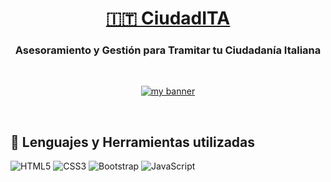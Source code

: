 <h1 align="center"><a href="https://fertorron.github.io/CiudadITA/">🇮🇹 CiudadITA</a></h1>
<h3 align="center">Asesoramiento y Gestión para Tramitar tu Ciudadanía Italiana</h3>
<br>

<p align="center">
  <a href="#" target="_blank" rel="noreferrer"><img src="https://user-images.githubusercontent.com/100718699/215283254-b62c8fdf-f53f-49a4-8b06-b116db32878c.png" alt="my banner"></a>
</p>

<br>

## 💼 Lenguajes y Herramientas utilizadas
![HTML5](https://img.shields.io/badge/HTML5-E34F26?style=for-the-badge&logo=html5&logoColor=white)
![CSS3](https://img.shields.io/badge/CSS3-1572B6?style=for-the-badge&logo=css3&logoColor=white)
![Bootstrap](https://img.shields.io/badge/Bootstrap-563D7C?style=for-the-badge&logo=bootstrap&logoColor=white)
![JavaScript](https://img.shields.io/badge/JavaScript-323330?style=for-the-badge&logo=javascript&logoColor=F7DF1E)

